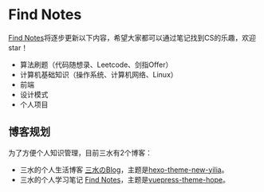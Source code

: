 # Find Notes

[Find Notes](https://findn.cn/)将逐步更新以下内容，希望大家都可以通过笔记找到CS的乐趣，欢迎star！

- 算法刷题（代码随想录、Leetcode、剑指Offer）
- 计算机基础知识（操作系统、计算机网络、Linux）
- 前端
- 设计模式
- 个人项目

## 博客规划

为了方便个人知识管理，目前三水有2个博客：

- 三水的个人生活博客 [三水のBlog](https://sanshui.findn.cn/)，主题是[hexo-theme-new-yilia](https://github.com/jackhanyuan/hexo-theme-new-yilia)。
- 三水的个人学习笔记  [Find Notes](https://findn.cn/)，主题是[vuepress-theme-hope](https://github.com/vuepress-theme-hope/vuepress-theme-hope)。
